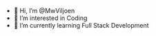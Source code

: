 - 👋 Hi, I’m @MwViljoen
- 👀 I’m interested in Coding
- 🌱 I’m currently learning Full Stack Development
<!---

- 💞️ I’m looking to collaborate on ...
- 📫 How to reach me ...

--->

<!---
MwViljoen/MwViljoen is a ✨ special ✨ repository because its `README.md` (this file) appears on your GitHub profile.
You can click the Preview link to take a look at your changes.
--->
